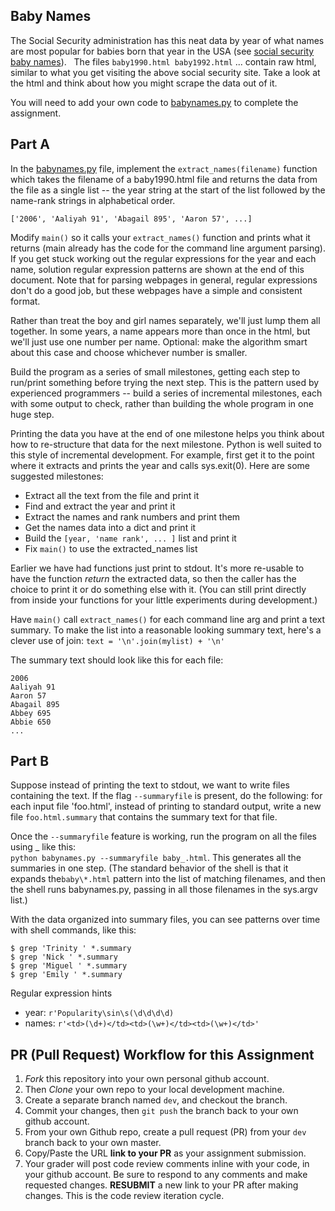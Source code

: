 ## Baby Names 

The Social Security administration has this neat data by year of what names are most popular for babies born that year in the USA (see [social security baby names](http://www.socialsecurity.gov/OACT/babynames/)).   The files `baby1990.html baby1992.html` ... contain raw html, similar to what you get visiting the above social security site. Take a look at the html and think about how you might scrape the data out of it.

You will need to add your own code to [babynames.py](./babynames.py) to complete the assignment.

## Part A

In the [babynames.py](./babynames.py) file, implement the `extract_names(filename)` function which takes the filename of a baby1990.html file and returns the data from the file as a single list -- the year string at the start of the list followed by the name-rank strings in alphabetical order.

```
['2006', 'Aaliyah 91', 'Abagail 895', 'Aaron 57', ...]
```

Modify `main()` so it calls your `extract_names()` function and prints what it returns (main already has the code for the command line argument parsing). If you get stuck working out the regular expressions for the year and each name, solution regular expression patterns are shown at the end of this document. Note that for parsing webpages in general, regular expressions don't do a good job, but these webpages have a simple and consistent format.

Rather than treat the boy and girl names separately, we'll just lump them all together. In some years, a name appears more than once in the html, but we'll just use one number per name. Optional: make the algorithm smart about this case and choose whichever number is smaller.

Build the program as a series of small milestones, getting each step to run/print something before trying the next step. This is the pattern used by experienced programmers -- build a series of incremental milestones, each with some output to check, rather than building the whole program in one huge step.

Printing the data you have at the end of one milestone helps you think about how to re-structure that data for the next milestone. Python is well suited to this style of incremental development. For example, first get it to the point where it extracts and prints the year and calls sys.exit(0). Here are some suggested milestones:

- Extract all the text from the file and print it
- Find and extract the year and print it
- Extract the names and rank numbers and print them
- Get the names data into a dict and print it
- Build the `[year, 'name rank', ... ]` list and print it
- Fix `main()` to use the extracted_names list

Earlier we have had functions just print to stdout. It's more re-usable to have the function _return_ the extracted data, so then the caller has the choice to print it or do something else with it. (You can still print directly from inside your functions for your little experiments during development.)

Have `main()` call `extract_names()` for each command line arg and print a text summary. To make the list into a reasonable looking summary text, here's a clever use of join: `text = '\n'.join(mylist) + '\n'`

The summary text should look like this for each file:

```
2006
Aaliyah 91
Aaron 57
Abagail 895
Abbey 695
Abbie 650
...
```

## Part B

Suppose instead of printing the text to stdout, we want to write files containing the text. If the flag `--summaryfile` is present, do the following: for each input file 'foo.html', instead of printing to standard output, write a new file `foo.html.summary` that contains the summary text for that file.

Once the `--summaryfile` feature is working, run the program on all the files using _ like this:  
`python babynames.py --summaryfile baby_.html`. This generates all the summaries in one step. (The standard behavior of the shell is that it expands the`baby\*.html` pattern into the list of matching filenames, and then the shell runs babynames.py, passing in all those filenames in the sys.argv list.)

With the data organized into summary files, you can see patterns over time with shell commands, like this:

```
$ grep 'Trinity ' *.summary
$ grep 'Nick ' *.summary
$ grep 'Miguel ' *.summary
$ grep 'Emily ' *.summary
```

Regular expression hints

- year: `r'Popularity\sin\s(\d\d\d\d)`
- names: `r'<td>(\d+)</td><td>(\w+)</td><td>(\w+)</td>'`

## PR (Pull Request) Workflow for this Assignment

1. _Fork_ this repository into your own personal github account.
2. Then _Clone_ your own repo to your local development machine.
3. Create a separate branch named `dev`, and checkout the branch.
4. Commit your changes, then `git push` the branch back to your own github account.
5. From your own Github repo, create a pull request (PR) from your `dev` branch back to your own master.
6. Copy/Paste the URL **link to your PR** as your assignment submission.
7. Your grader will post code review comments inline with your code, in your github account. Be sure to respond to any comments and make requested changes. **RESUBMIT** a new link to your PR after making changes. This is the code review iteration cycle.
